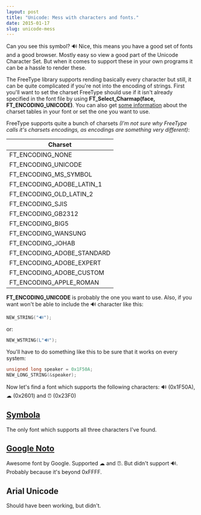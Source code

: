 ```yaml
---
layout: post
title: "Unicode: Mess with characters and fonts."
date: 2015-01-17
slug: unicode-mess
---
```


Can you see this symbol? 🔊 Nice, this means you have a good set of fonts and a good browser.
Mostly easy so view a good part of the Unicode Character Set. But when it comes to
support these in your own programs it can be a hassle to render these.

The FreeType library supports rending basically every character but still, it can be
quite complicated if you're not into the encoding of strings. First you'll want to
set the charset FreeType should use if it isn't already specified in the font file by using **FT\_Select\_Charmap(face, FT\_ENCODING\_UNICODE)**.
You can also get [some information](http://www.freetype.org/freetype2/docs/reference/ft2-base_interface.html#FT_FaceRec) about the charset tables in your font or
set the one you want to use.

FreeType supports quite a bunch of charsets
*(I'm not sure why FreeType calls it's charsets encodings, as encodings are something very different)*:

|Charset|
|---|
|FT\_ENCODING\_NONE|
|FT\_ENCODING\_UNICODE|
|FT\_ENCODING\_MS\_SYMBOL|
|FT\_ENCODING\_ADOBE\_LATIN\_1|
|FT\_ENCODING\_OLD\_LATIN\_2|
|FT\_ENCODING\_SJIS|
|FT\_ENCODING\_GB2312|
|FT\_ENCODING\_BIG5|
|FT\_ENCODING\_WANSUNG|
|FT\_ENCODING\_JOHAB|
|FT\_ENCODING\_ADOBE\_STANDARD|
|FT\_ENCODING\_ADOBE\_EXPERT|
|FT\_ENCODING\_ADOBE\_CUSTOM|
|FT\_ENCODING\_APPLE\_ROMAN|

**FT\_ENCODING\_UNICODE** is probably the one you want to use. Also, if you want won't be able to include the 🔊 character like this:

```c
NEW_STRING("🔊");
```

or:

```c
NEW_WSTRING(L"🔊");
```


You'll have to do something like this to be sure that it works on every system:

```c
unsigned long speaker = 0x1F50A;
NEW_LONG_STRING(&speaker);
```



Now let's find a font which supports the following characters: 🔊 (0x1F50A), ☁ (0x2601) and ⏰ (0x23F0)

## [Symbola](http://users.teilar.gr/~g1951d/)

The only font which supports all three characters I've found.

## [Google Noto](https://www.google.com/get/noto/)

Awesome font by Google. Supported ☁ and ⏰. But didn't support 🔊. Probably because it's beyond 0xFFFF.

## Arial Unicode

Should have been working, but didn't.
